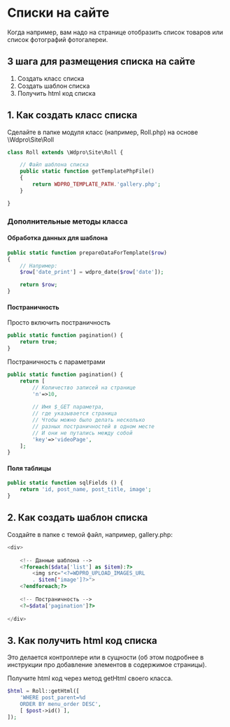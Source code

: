# Списки на сайте

Когда например, вам надо на странице отобразить список товаров или список фотографий фотогалереи.

## 3 шага для размещения списка на сайте

1. Создать класс списка
2. Создать шаблон списка
3. Получить html код списка

## 1. Как создать класс списка

Сделайте в папке модуля класс (например, Roll.php) на основе \Wdpro\Site\Roll

```php
class Roll extends \Wdpro\Site\Roll {

	// Файл шаблона списка
	public static function getTemplatePhpFile()
	{
		return WDPRO_TEMPLATE_PATH.'gallery.php';
	}

}
```

### Дополнительные методы класса

#### Обработка данных для шаблона

```php
public static function prepareDataForTemplate($row)
{
    // Например:
    $row['date_print'] = wdpro_date($row['date']);

    return $row;
}
```

#### Постраничность

Просто включить постраничность

```php
public static function pagination() {
	return true;
}
```

Постраничность с параметрами

```php
public static function pagination() {
    return [
        // Количество записей на странице
        'n'=>10,
        
        // Имя $_GET параметра,
        // где указывается страница
        // Чтобы можно было делать несколько
        // разных постраничностей в одном месте
        // И они не путались между собой
        'key'=>'videoPage',
    ];
}
```

#### Поля таблицы

```php
public static function sqlFields () {
    return 'id, post_name, post_title, image';
}
```



## 2. Как создать шаблон списка

Создайте в папке с темой файл, например, gallery.php:

```php
<div>
    
    <!-- Данные шаблона -->
    <?foreach($data['list'] as $item):?>
        <img src="<?=WDPRO_UPLOAD_IMAGES_URL
        . $item['image']?>">
    <?endforeach;?>
    
    <!-- Постраничность -->
    <?=$data['pagination']?>
        
</div>
```



## 3. Как получить html код списка

Это делается контроллере или в сущности (об этом подробнее в инструкции про добавление элементов в содержимое страницы).

Получите html код через метод getHtml своего класса.

```php
$html = Roll::getHtml([
    'WHERE post_parent=%d
    ORDER BY menu_order DESC',
    [ $post->id() ],
]);
```

